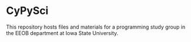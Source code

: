 # CyPySci

This repository hosts files and materials for a programming study group in the EEOB department at Iowa State University.
